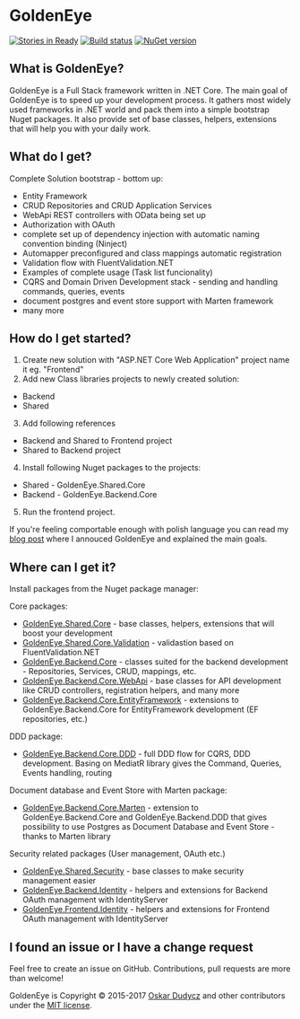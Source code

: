 # GoldenEye
[![Stories in Ready](https://badge.waffle.io/oskardudycz/GoldenEye.png?label=ready&title=Ready)](https://waffle.io/oskardudycz/GoldenEye)
[![Build status](https://ci.appveyor.com/api/projects/status/1mtm4h33cvur6kob?svg=true)](https://ci.appveyor.com/project/oskardudycz/goldeneye-core)
[![NuGet version](https://badge.fury.io/nu/GoldenEye.Shared.Core.svg)](https://badge.fury.io/nu/GoldenEye.Shared.Core)

What is GoldenEye?
--------------------------------
GoldenEye is a Full Stack framework written in .NET Core. The main goal of GoldenEye is to speed up your development process. It gathers most widely used frameworks in .NET world and pack them into a simple bootstrap Nuget packages. It also provide set of base classes, helpers, extensions that will help you with your daily work.

What do I get?
--------------------------------
Complete Solution bootstrap - bottom up:
- Entity Framework
- CRUD Repositories and CRUD Application Services
- WebApi REST controllers with OData being set up
- Authorization with OAuth
- complete set up of dependency injection with automatic naming convention binding (Ninject)
- Automapper preconfigured and class mappings automatic registration
- Validation flow with FluentValidation.NET
- Examples of complete usage (Task list funcionality)
- CQRS and Domain Driven Development stack - sending and handling commands, queries, events
- document postgres and event store support with Marten framework
- many more

How do I get started?
--------------------------------
1. Create new solution with "ASP.NET Core Web Application" project name it eg. "Frontend"
2. Add new Class libraries projects to newly created solution:
  * Backend
  * Shared
3. Add following references
  * Backend and Shared to Frontend project
  * Shared to Backend project
4. Install following Nuget packages to the projects:
  * Shared - GoldenEye.Shared.Core    
  * Backend - GoldenEye.Backend.Core
5. Run the frontend project.

If you're feeling comportable enough with polish language you can read my [blog post](http://oskar-dudycz.pl/2017/01/06/metallica-skonczyla-sie-na-kill-em-all-a-ja-ide-w-open-sourcey/#comment-44) where I annouced GoldenEye and explained the main goals.

Where can I get it?
--------------------------------
Install packages from the Nuget package manager:

Core packages:
* [GoldenEye.Shared.Core](https://www.nuget.org/packages/GoldenEye.Shared.Core/) - base classes, helpers, extensions that will boost your development
* [GoldenEye.Shared.Core.Validation](https://www.nuget.org/packages/GoldenEye.Shared.Core.Validation/) - validastion based on FluentValidation.NET
* [GoldenEye.Backend.Core](https://www.nuget.org/packages/GoldenEye.Backend.Core/) - classes suited for the backend development - Repositories, Services, CRUD, mappings, etc.
* [GoldenEye.Backend.Core.WebApi](https://www.nuget.org/packages/GoldenEye.Backend.Core.WebApi/) - base classes for API development like CRUD controllers, registration helpers, and many more
* [GoldenEye.Backend.Core.EntityFramework](https://www.nuget.org/packages/GoldenEye.Backend.Core.EntityFramework/) - extensions to GoldenEye.Backend.Core for EntityFramework development (EF repositories, etc.)

DDD package:
* [GoldenEye.Backend.Core.DDD](https://www.nuget.org/packages/GoldenEye.Backend.Core.DDD/) - full DDD flow for CQRS, DDD development. Basing on MediatR library gives the Command, Queries, Events handling, routing

Document database and Event Store with Marten package:
* [GoldenEye.Backend.Core.Marten](https://www.nuget.org/packages/GoldenEye.Backend.Core.Marten/) - extension to GoldenEye.Backend.Core and GoldenEye.Backend.DDD that gives possibility to use Postgres as Document Database and Event Store - thanks to Marten library

Security related packages (User management, OAuth etc.)
* [GoldenEye.Shared.Security](https://www.nuget.org/packages/GoldenEye.Shared.Security/) - base classes to make security management easier
* [GoldenEye.Backend.Identity](https://www.nuget.org/packages/GoldenEye.Backend.Identity/) - helpers and extensions for Backend OAuth management with IdentityServer
* [GoldenEye.Frontend.Identity](https://www.nuget.org/packages/GoldenEye.Frontend.Identity/) - helpers and extensions for Frontend OAuth management with IdentityServer

I found an issue or I have a change request
--------------------------------
Feel free to create an issue on GitHub. Contributions, pull requests are more than welcome!

GoldenEye is Copyright &copy; 2015-2017 [Oskar Dudycz](http://oskar-dudycz.pl) and other contributors under the [MIT license](LICENSE.txt).
